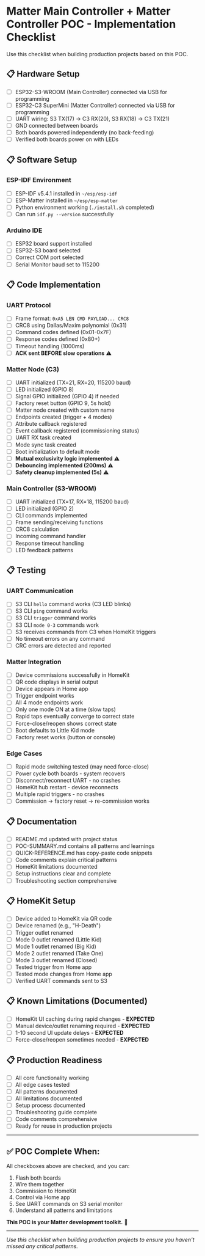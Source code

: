 # Matter Main Controller + Matter Controller POC - Implementation Checklist

Use this checklist when building production projects based on this POC.

## 📋 Hardware Setup

- [ ] ESP32-S3-WROOM (Main Controller) connected via USB for programming
- [ ] ESP32-C3 SuperMini (Matter Controller) connected via USB for programming
- [ ] UART wiring: S3 TX(17) → C3 RX(20), S3 RX(18) → C3 TX(21)
- [ ] GND connected between boards
- [ ] Both boards powered independently (no back-feeding)
- [ ] Verified both boards power on with LEDs

## 📋 Software Setup

### ESP-IDF Environment
- [ ] ESP-IDF v5.4.1 installed in `~/esp/esp-idf`
- [ ] ESP-Matter installed in `~/esp/esp-matter`
- [ ] Python environment working (`./install.sh` completed)
- [ ] Can run `idf.py --version` successfully

### Arduino IDE
- [ ] ESP32 board support installed
- [ ] ESP32-S3 board selected
- [ ] Correct COM port selected
- [ ] Serial Monitor baud set to 115200

## 📋 Code Implementation

### UART Protocol
- [ ] Frame format: `0xA5 LEN CMD PAYLOAD... CRC8`
- [ ] CRC8 using Dallas/Maxim polynomial (0x31)
- [ ] Command codes defined (0x01-0x7F)
- [ ] Response codes defined (0x80+)
- [ ] Timeout handling (1000ms)
- [ ] **ACK sent BEFORE slow operations** ⚠️

### Matter Node (C3)
- [ ] UART initialized (TX=21, RX=20, 115200 baud)
- [ ] LED initialized (GPIO 8)
- [ ] Signal GPIO initialized (GPIO 4) if needed
- [ ] Factory reset button (GPIO 9, 5s hold)
- [ ] Matter node created with custom name
- [ ] Endpoints created (trigger + 4 modes)
- [ ] Attribute callback registered
- [ ] Event callback registered (commissioning status)
- [ ] UART RX task created
- [ ] Mode sync task created
- [ ] Boot initialization to default mode
- [ ] **Mutual exclusivity logic implemented** ⚠️
- [ ] **Debouncing implemented (200ms)** ⚠️
- [ ] **Safety cleanup implemented (5s)** ⚠️

### Main Controller (S3-WROOM)
- [ ] UART initialized (TX=17, RX=18, 115200 baud)
- [ ] LED initialized (GPIO 2)
- [ ] CLI commands implemented
- [ ] Frame sending/receiving functions
- [ ] CRC8 calculation
- [ ] Incoming command handler
- [ ] Response timeout handling
- [ ] LED feedback patterns

## 📋 Testing

### UART Communication
- [ ] S3 CLI `hello` command works (C3 LED blinks)
- [ ] S3 CLI `ping` command works
- [ ] S3 CLI `trigger` command works
- [ ] S3 CLI `mode 0-3` commands work
- [ ] S3 receives commands from C3 when HomeKit triggers
- [ ] No timeout errors on any command
- [ ] CRC errors are detected and reported

### Matter Integration
- [ ] Device commissions successfully in HomeKit
- [ ] QR code displays in serial output
- [ ] Device appears in Home app
- [ ] Trigger endpoint works
- [ ] All 4 mode endpoints work
- [ ] Only one mode ON at a time (slow taps)
- [ ] Rapid taps eventually converge to correct state
- [ ] Force-close/reopen shows correct state
- [ ] Boot defaults to Little Kid mode
- [ ] Factory reset works (button or console)

### Edge Cases
- [ ] Rapid mode switching tested (may need force-close)
- [ ] Power cycle both boards - system recovers
- [ ] Disconnect/reconnect UART - no crashes
- [ ] HomeKit hub restart - device reconnects
- [ ] Multiple rapid triggers - no crashes
- [ ] Commission → factory reset → re-commission works

## 📋 Documentation

- [ ] README.md updated with project status
- [ ] POC-SUMMARY.md contains all patterns and learnings
- [ ] QUICK-REFERENCE.md has copy-paste code snippets
- [ ] Code comments explain critical patterns
- [ ] HomeKit limitations documented
- [ ] Setup instructions clear and complete
- [ ] Troubleshooting section comprehensive

## 📋 HomeKit Setup

- [ ] Device added to HomeKit via QR code
- [ ] Device renamed (e.g., "H-Death")
- [ ] Trigger outlet renamed
- [ ] Mode 0 outlet renamed (Little Kid)
- [ ] Mode 1 outlet renamed (Big Kid)
- [ ] Mode 2 outlet renamed (Take One)
- [ ] Mode 3 outlet renamed (Closed)
- [ ] Tested trigger from Home app
- [ ] Tested mode changes from Home app
- [ ] Verified UART commands sent to S3

## 📋 Known Limitations (Documented)

- [ ] HomeKit UI caching during rapid changes - **EXPECTED**
- [ ] Manual device/outlet renaming required - **EXPECTED**
- [ ] 1-10 second UI update delays - **EXPECTED**
- [ ] Force-close/reopen sometimes needed - **EXPECTED**

## 📋 Production Readiness

- [ ] All core functionality working
- [ ] All edge cases tested
- [ ] All patterns documented
- [ ] All limitations documented
- [ ] Setup process documented
- [ ] Troubleshooting guide complete
- [ ] Code comments comprehensive
- [ ] Ready for reuse in production projects

---

## ✅ POC Complete When:

All checkboxes above are checked, and you can:
1. Flash both boards
2. Wire them together
3. Commission to HomeKit
4. Control via Home app
5. See UART commands on S3 serial monitor
6. Understand all patterns and limitations

**This POC is your Matter development toolkit.** 🎃

---

*Use this checklist when building production projects to ensure you haven't missed any critical patterns.*

